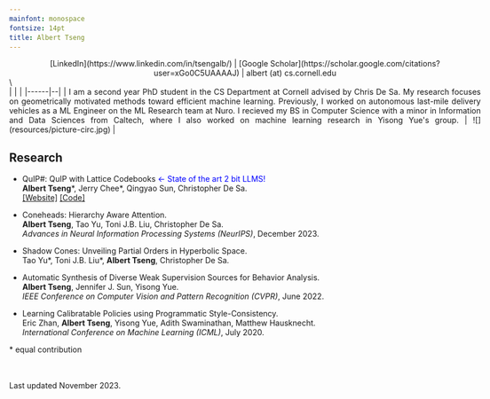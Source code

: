 ```yaml
---
mainfont: monospace
fontsize: 14pt
title: Albert Tseng
---
```


<style>
body { max-width: 850px !important; }
tbody {
    border-top: none;
    border-bottom: none;
}
header { height:0px;}
</style>

<center>
[LinkedIn](https://www.linkedin.com/in/tsengalb/) | [Google Scholar](https://scholar.google.com/citations?user=xGo0C5UAAAAJ) | albert (at) cs.cornell.edu
</center>
\

<div style="text-align: justify">
| | |
|------|--|
| I am a second year PhD student in the CS Department at Cornell advised by Chris De Sa. My research focuses on geometrically motivated methods toward efficient machine learning. Previously, I worked on autonomous last-mile delivery vehicles as a ML Engineer on the ML Research team at Nuro. I recieved my BS in Computer Science with a minor in Information and Data Sciences from Caltech, where I also worked on machine learning research in Yisong Yue's group. | ![](resources/picture-circ.jpg) |
</div>


## Research

- QuIP#: QuIP with Lattice Codebooks <span style="color: blue"> $\leftarrow$ State of the art 2 bit LLMS! </span>   
  **Albert Tseng***, Jerry Chee*, Qingyao Sun, Christopher De Sa.  
  [[Website]](https://github.com/Cornell-RelaxML/quip-sharp/tree/main) [[Code]](https://github.com/Cornell-RelaxML/quip-sharp/tree/main)   


- Coneheads: Hierarchy Aware Attention.  
  **Albert Tseng**, Tao Yu, Toni J.B. Liu, Christopher De Sa.  
  *Advances in Neural Information Processing Systems (NeurIPS)*, December 2023.
  
- Shadow Cones: Unveiling Partial Orders in Hyperbolic Space.  
  Tao Yu\*, Toni J.B. Liu\*, **Albert Tseng**, Christopher De Sa.
  
- Automatic Synthesis of Diverse Weak Supervision Sources for Behavior Analysis.  
  **Albert Tseng**, Jennifer J. Sun, Yisong Yue.  
  *IEEE Conference on Computer Vision and Pattern Recognition (CVPR)*, June 2022.
  
- Learning Calibratable Policies using Programmatic Style-Consistency.  
  Eric Zhan, **Albert Tseng**, Yisong Yue, Adith Swaminathan, Matthew Hausknecht.  
  *International Conference on Machine Learning (ICML)*, July 2020.

\* equal contribution

\
\
Last updated November 2023.